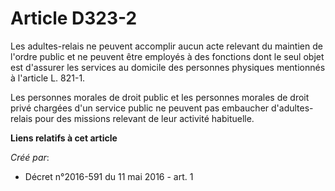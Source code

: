 # Article D323-2

Les adultes-relais ne peuvent accomplir aucun acte relevant du maintien de l'ordre public et ne peuvent être employés à des
fonctions dont le seul objet est d'assurer les services au domicile des personnes physiques mentionnés à l'article L. 821-1. 

Les personnes morales de droit public et les personnes morales de droit privé chargées d'un service public ne peuvent pas
embaucher d'adultes-relais pour des missions relevant de leur activité habituelle.

**Liens relatifs à cet article**

_Créé par_:

  - Décret n°2016-591 du 11 mai 2016 - art. 1
